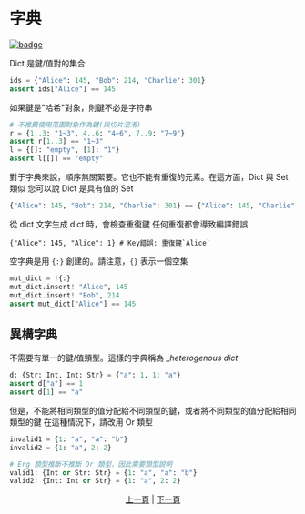# 字典

[![badge](https://img.shields.io/endpoint.svg?url=https%3A%2F%2Fgezf7g7pd5.execute-api.ap-northeast-1.amazonaws.com%2Fdefault%2Fsource_up_to_date%3Fowner%3Derg-lang%26repos%3Derg%26ref%3Dmain%26path%3Ddoc/EN/syntax/12_dict.md%26commit_hash%3De86a0987ed14a4de5da770372d4f3729c7691503)](https://gezf7g7pd5.execute-api.ap-northeast-1.amazonaws.com/default/source_up_to_date?owner=erg-lang&repos=erg&ref=main&path=doc/EN/syntax/12_dict.md&commit_hash=e86a0987ed14a4de5da770372d4f3729c7691503)

Dict 是鍵/值對的集合

```python
ids = {"Alice": 145, "Bob": 214, "Charlie": 301}
assert ids["Alice"] == 145
```

如果鍵是"哈希"對象，則鍵不必是字符串

```python
# 不推薦使用范圍對象作為鍵(與切片混淆)
r = {1..3: "1~3", 4..6: "4~6", 7..9: "7~9"}
assert r[1..3] == "1~3"
l = {[]: "empty", [1]: "1"}
assert l[[]] == "empty"
```

對于字典來說，順序無關緊要。它也不能有重復的元素。在這方面，Dict 與 Set 類似
您可以說 Dict 是具有值的 Set

```python
{"Alice": 145, "Bob": 214, "Charlie": 301} == {"Alice": 145, "Charlie": 301, "Bob": 214}
```

從 dict 文字生成 dict 時，會檢查重復鍵
任何重復都會導致編譯錯誤

```python,compile_fail
{"Alice": 145, "Alice": 1} # Key錯誤: 重復鍵`Alice`
```

空字典是用 `{:}` 創建的。請注意，`{}` 表示一個空集

```python
mut_dict = !{:}
mut_dict.insert! "Alice", 145
mut_dict.insert! "Bob", 214
assert mut_dict["Alice"] == 145
```

## 異構字典

不需要有單一的鍵/值類型。這樣的字典稱為 __heterogenous dict_

```python
d: {Str: Int, Int: Str} = {"a": 1, 1: "a"}
assert d["a"] == 1
assert d[1] == "a"
```

但是，不能將相同類型的值分配給不同類型的鍵，或者將不同類型的值分配給相同類型的鍵
在這種情況下，請改用 Or 類型

```python
invalid1 = {1: "a", "a": "b"}
invalid2 = {1: "a", 2: 2}

# Erg 類型推斷不推斷 Or 類型，因此需要類型說明
valid1: {Int or Str: Str} = {1: "a", "a": "b"}
valid2: {Int: Int or Str} = {1: "a", 2: 2}
```

<p align='center'>
    <a href='./11_tuple.md'>上一頁</a> | <a href='./13_record.md'>下一頁</a>
</p>
